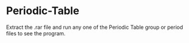# Periodic-Table
Extract the .rar file and run any one of the Periodic Table group or period files to see the program.
